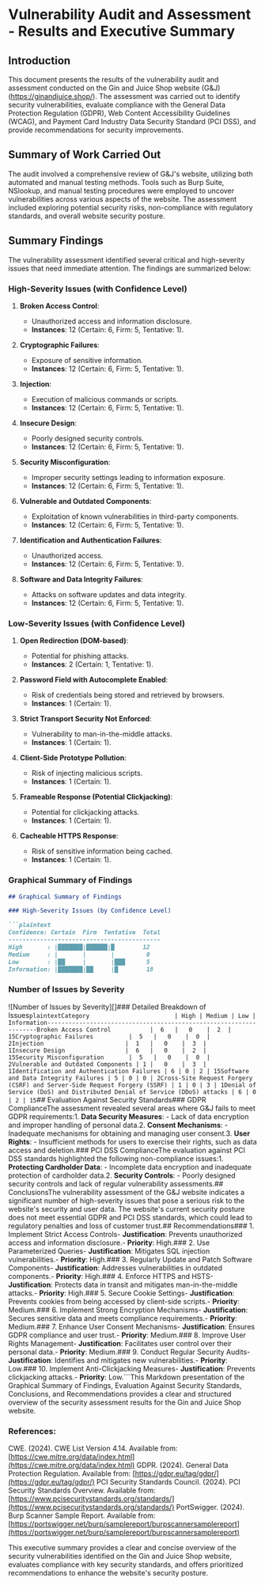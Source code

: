 # Vulnerability Audit and Assessment - Results and Executive Summary

## Introduction

This document presents the results of the vulnerability audit and assessment conducted on the Gin and Juice Shop website (G&J) (https://ginandjuice.shop/). The assessment was carried out to identify security vulnerabilities, evaluate compliance with the General Data Protection Regulation (GDPR), Web Content Accessibility Guidelines (WCAG), and Payment Card Industry Data Security Standard (PCI DSS), and provide recommendations for security improvements.

## Summary of Work Carried Out

The audit involved a comprehensive review of G&J's website, utilizing both automated and manual testing methods. Tools such as Burp Suite, NSlookup, and manual testing procedures were employed to uncover vulnerabilities across various aspects of the website. The assessment included exploring potential security risks, non-compliance with regulatory standards, and overall website security posture.

## Summary Findings

The vulnerability assessment identified several critical and high-severity issues that need immediate attention. The findings are summarized below:

### High-Severity Issues (with Confidence Level)

1. **Broken Access Control**:
   - Unauthorized access and information disclosure.
   - **Instances**: 12 (Certain: 6, Firm: 5, Tentative: 1).

2. **Cryptographic Failures**:
   - Exposure of sensitive information.
   - **Instances**: 12 (Certain: 6, Firm: 5, Tentative: 1).

3. **Injection**:
   - Execution of malicious commands or scripts.
   - **Instances**: 12 (Certain: 6, Firm: 5, Tentative: 1).

4. **Insecure Design**:
   - Poorly designed security controls.
   - **Instances**: 12 (Certain: 6, Firm: 5, Tentative: 1).

5. **Security Misconfiguration**:
   - Improper security settings leading to information exposure.
   - **Instances**: 12 (Certain: 6, Firm: 5, Tentative: 1).

6. **Vulnerable and Outdated Components**:
   - Exploitation of known vulnerabilities in third-party components.
   - **Instances**: 12 (Certain: 6, Firm: 5, Tentative: 1).

7. **Identification and Authentication Failures**:
   - Unauthorized access.
   - **Instances**: 12 (Certain: 6, Firm: 5, Tentative: 1).

8. **Software and Data Integrity Failures**:
   - Attacks on software updates and data integrity.
   - **Instances**: 12 (Certain: 6, Firm: 5, Tentative: 1).

### Low-Severity Issues (with Confidence Level)

1. **Open Redirection (DOM-based)**:
   - Potential for phishing attacks.
   - **Instances**: 2 (Certain: 1, Tentative: 1).

2. **Password Field with Autocomplete Enabled**:
   - Risk of credentials being stored and retrieved by browsers.
   - **Instances**: 1 (Certain: 1).

3. **Strict Transport Security Not Enforced**:
   - Vulnerability to man-in-the-middle attacks.
   - **Instances**: 1 (Certain: 1).

4. **Client-Side Prototype Pollution**:
   - Risk of injecting malicious scripts.
   - **Instances**: 1 (Certain: 1).

5. **Frameable Response (Potential Clickjacking)**:
   - Potential for clickjacking attacks.
   - **Instances**: 1 (Certain: 1).

6. **Cacheable HTTPS Response**:
   - Risk of sensitive information being cached.
   - **Instances**: 1 (Certain: 1).

### Graphical Summary of Findings

```markdown
## Graphical Summary of Findings

### High-Severity Issues (by Confidence Level)

```plaintext
Confidence: Certain  Firm  Tentative  Total
-------------------------------------------
High       : |███████|██████|█        12
Medium     : |       |       |         0
Low        : |██     |       |███      5
Information: |███████|██     |█        18
```

### Number of Issues by Severity

![Number of Issues by Severity][]### Detailed Breakdown of Issues```plaintextCategory                        | High | Medium | Low | Information-------------------------------------------------------------------Broken Access Control           |  6   |   0    |  2  |     15Cryptographic Failures          |  5   |   0    |  0  |      2Injection                       |  1   |   0    |  3  |      1Insecure Design                 |  6   |   0    |  2  |     15Security Misconfiguration       |  5   |   0    |  0  |      2Vulnerable and Outdated Components | 1 |   0    |  3  |      1Identification and Authentication Failures | 6 | 0 | 2 | 15Software and Data Integrity Failures | 5 | 0 | 0 | 2Cross-Site Request Forgery (CSRF) and Server-Side Request Forgery (SSRF) | 1 | 0 | 3 | 1Denial of Service (DoS) and Distributed Denial of Service (DDoS) attacks | 6 | 0 | 2 | 15```## Evaluation Against Security Standards### GDPR ComplianceThe assessment revealed several areas where G&J fails to meet GDPR requirements:1. **Data Security Measures**:   - Lack of data encryption and improper handling of personal data.2. **Consent Mechanisms**:   - Inadequate mechanisms for obtaining and managing user consent.3. **User Rights**:   - Insufficient methods for users to exercise their rights, such as data access and deletion.### PCI DSS ComplianceThe evaluation against PCI DSS standards highlighted the following non-compliance issues:1. **Protecting Cardholder Data**:   - Incomplete data encryption and inadequate protection of cardholder data.2. **Security Controls**:   - Poorly designed security controls and lack of regular vulnerability assessments.## ConclusionsThe vulnerability assessment of the G&J website indicates a significant number of high-severity issues that pose a serious risk to the website's security and user data. The website's current security posture does not meet essential GDPR and PCI DSS standards, which could lead to regulatory penalties and loss of customer trust.## Recommendations### 1. Implement Strict Access Controls- **Justification**: Prevents unauthorized access and information disclosure.- **Priority**: High.### 2. Use Parameterized Queries- **Justification**: Mitigates SQL injection vulnerabilities.- **Priority**: High.### 3. Regularly Update and Patch Software Components- **Justification**: Addresses vulnerabilities in outdated components.- **Priority**: High.### 4. Enforce HTTPS and HSTS- **Justification**: Protects data in transit and mitigates man-in-the-middle attacks.- **Priority**: High.### 5. Secure Cookie Settings- **Justification**: Prevents cookies from being accessed by client-side scripts.- **Priority**: Medium.### 6. Implement Strong Encryption Mechanisms- **Justification**: Secures sensitive data and meets compliance requirements.- **Priority**: Medium.### 7. Enhance User Consent Mechanisms- **Justification**: Ensures GDPR compliance and user trust.- **Priority**: Medium.### 8. Improve User Rights Management- **Justification**: Facilitates user control over their personal data.- **Priority**: Medium.### 9. Conduct Regular Security Audits- **Justification**: Identifies and mitigates new vulnerabilities.- **Priority**: Low.### 10. Implement Anti-Clickjacking Measures- **Justification**: Prevents clickjacking attacks.- **Priority**: Low.```This Markdown presentation of the Graphical Summary of Findings, Evaluation Against Security Standards, Conclusions, and Recommendations provides a clear and structured overview of the security assessment results for the Gin and Juice Shop website.

### References:
CWE. (2024). CWE List Version 4.14. Available from: [https://cwe.mitre.org/data/index.html](https://cwe.mitre.org/data/index.html)
GDPR. (2024). General Data Protection Regulation. Available from: [https://gdpr.eu/tag/gdpr/](https://gdpr.eu/tag/gdpr/)
PCI Security Standards Council. (2024). PCI Security Standards Overview. Available from: [https://www.pcisecuritystandards.org/standards/](https://www.pcisecuritystandards.org/standards/)
PortSwigger. (2024). Burp Scanner Sample Report. Available from: [https://portswigger.net/burp/samplereport/burpscannersamplereport](https://portswigger.net/burp/samplereport/burpscannersamplereport)

This executive summary provides a clear and concise overview of the security vulnerabilities identified on the Gin and Juice Shop website, evaluates compliance with key security standards, and offers prioritized recommendations to enhance the website's security posture.
